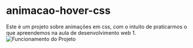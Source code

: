 # animacao-hover-css
Este é um projeto sobre animações em css, com o intuito de praticarmos o que apreendemos na aula de desenvolvimento web 1.
![Funcionamento do Projeto](https://github.com/Viniciussinc/animacao-hover-css/blob/main/sukuna.gif)
